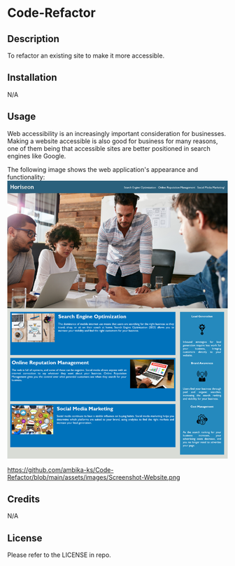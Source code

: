 # Code-Refactor

## Description
To refactor an existing site to make it more accessible.

## Installation
N/A

## Usage
Web accessibility is an increasingly important consideration for businesses. Making a website accessible is also good for business for many reasons, one of them being that accessible sites are better positioned in search engines like Google.

The following image shows the web application's appearance and functionality:
![Screenshot-Not-Found](assets/images/Screenshot-website.png)

https://github.com/ambika-ks/Code-Refactor/blob/main/assets/images/Screenshot-Website.png


## Credits
N/A

## License
Please refer to the LICENSE in repo.
